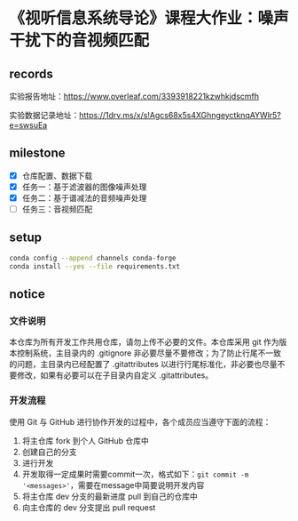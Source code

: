 # 《视听信息系统导论》课程大作业：噪声干扰下的音视频匹配

## records

实验报告地址：https://www.overleaf.com/3393918221kzwhkjdscmfh

实验数据记录地址：https://1drv.ms/x/s!Agcs68x5s4XGhngeyctknqAYWlr5?e=swsuEa

## milestone

- [x] 仓库配置、数据下载 
- [x] 任务一：基于滤波器的图像噪声处理
- [x] 任务二：基于谱减法的音频噪声处理
- [ ] 任务三：音视频匹配

## setup

```bash
conda config --append channels conda-forge  
conda install --yes --file requirements.txt    
```

## notice

### 文件说明
   
本仓库为所有开发工作共用仓库，请勿上传不必要的文件。本仓库采用 git 作为版本控制系统，主目录内的 .gitignore 非必要尽量不要修改；为了防止行尾不一致的问题，主目录内已经配置了 .gitattributes 以进行行尾标准化，非必要也尽量不要修改，如果有必要可以在子目录内自定义 .gitattributes。

### 开发流程

使用 Git 与 GitHub 进行协作开发的过程中，各个成员应当遵守下面的流程：

1. 将主仓库 fork 到个人 GitHub 仓库中
2. 创建自己的分支
3. 进行开发
4. 开发取得一定成果时需要commit一次，格式如下：`git commit -m '<messages>'`，需要在message中简要说明开发内容
5. 将主仓库 dev 分支的最新进度 pull 到自己的仓库中
6. 向主仓库的 dev 分支提出 pull request
